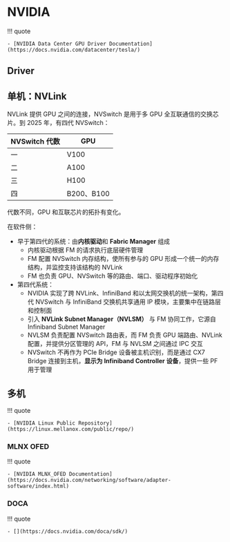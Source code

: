 # NVIDIA

!!! quote

    - [NVIDIA Data Center GPU Driver Documentation](https://docs.nvidia.com/datacenter/tesla/)

## Driver

## 单机：NVLink

NVLink 提供 GPU 之间的连接，NVSwitch 是用于多 GPU 全互联通信的交换芯片。到 2025 年，有四代 NVSwitch：

| NVSwitch 代数 | GPU |
| - | - |
| 一 | V100 |
| 二 | A100 |
| 三 | H100 |
| 四 | B200、B100 |

代数不同，GPU 和互联芯片的拓扑有变化。

在软件侧：

- 早于第四代的系统：由**内核驱动**和 **Fabric Manager** 组成
    - 内核驱动根据 FM 的请求执行底层硬件管理
    - FM 配置 NVSwitch 内存结构，使所有参与的 GPU 形成一个统一的内存结构，并监控支持该结构的 NVLink
    - FM 也负责 GPU、NVSwitch 等的路由、端口、驱动程序初始化
- 第四代系统：
    - NVIDIA 实现了跨 NVLink、InfiniBand 和以太网交换机的统一架构，第四代 NVSwitch 与 InfiniBand 交换机共享通用 IP 模块，主要集中在链路层和控制面
    - 引入 **NVLink Subnet Manager（NVLSM）** 与 FM 协同工作，它源自 Infiniband Subnet Manager
    - NVLSM 负责配置 NVSwitch 路由表，而 FM 负责 GPU 端路由、NVLink 配置，并提供分区管理的 API，FM 与 NVLSM 之间通过 IPC 交互
    - NVSwitch 不再作为 PCIe Bridge 设备被主机识别，而是通过 CX7 Bridge 连接到主机，**显示为 Infiniband Controller 设备**，提供一些 PF 用于管理

## 多机

!!! quote

    - [NVIDIA Linux Public Repository](https://linux.mellanox.com/public/repo/)


### MLNX OFED

!!! quote

    - [NVIDIA MLNX_OFED Documentation](https://docs.nvidia.com/networking/software/adapter-software/index.html)

### DOCA

!!! quote

    - [](https://docs.nvidia.com/doca/sdk/)
